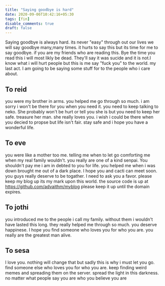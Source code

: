 ```yaml
---
title: "Saying goodbye is hard"
date: 2020-09-06T10:42:16+05:30
tags: [fin]
disable_comments: true 
draft: false
---
```

Saying goodbye is always hard. its never "easy" through out our lives we will say goodbye many,many times. it hurts to say this but its time for me to say goodbye. if you are my friends who are reading this. Bye the time you read this i will most likly be dead. They'll say it was  sucide and it is  not.I know what i will hurt people but this is me say "fuck you" to the world. my last act. I am going to be saying some stuff for to the people who i care about.

## To reid

you were my brother in arms. you helped me go through so much. i am sorry i won't be there for you when you need it. you need to keep talking to neko. She probably won't be hurt or tell you she is but you need to keep her safe. treasure her man. she really loves you. i wish i could be there when you decied to propse but life isn't fair. stay safe and i hope you have a wonderful life.

## To eve

you were like a mother too me. telling me when to let go comforting me when my real family wouldn't. you really are one of a kind senpai. You shouldn't pay me i am in debted to you for life. you helped me when i was down brought me out of a dark place. I hope you and cacti can meet soon. you guys  really deserve to be togather. I need to ask you a favor. please keep my blog up its my mark upon this world. the source code is up at <https://github.com/advaithm/myblog> please keep it up until the domain expires.

## To jothi

you introduced me to the people i call my family. without them i wouldn't have lasted this long. they really helped me through so much. you deserve happinese. I hope you find someone who loves you for who you are. you really are the greatest man alive.

## To sesa

I love you. nothing will change that but sadly this is why i must let you go. find someone else who loves you for who you are. keep finding weird memes and spreading them on the server. spread the light in this darkness. no matter what people say you are who you believe you are